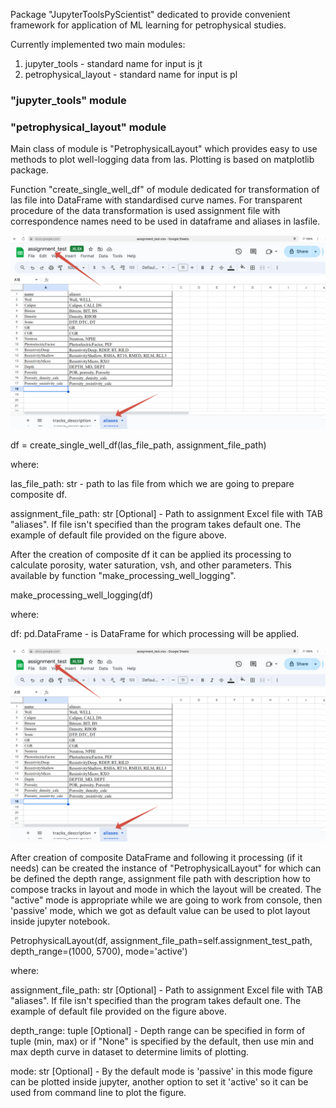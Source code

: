 Package "JupyterToolsPyScientist" dedicated to provide
convenient framework for application of ML learning for petrophysical
studies.

Currently implemented two main modules:

1) jupyter_tools - standard name for input is jt
2) petrophysical_layout - standard name for input is pl

<h3>"jupyter_tools" module</h3>

<h3>"petrophysical_layout" module</h3>

Main class of module is "PetrophysicalLayout" which provides
easy to use methods to plot well-logging data from las. Plotting is based on matplotlib package.

Function "create_single_well_df" of module dedicated for transformation of las file
into DataFrame with standardised curve names. For transparent procedure of the data transformation is used
assignment file with correspondence names need to be used in dataframe and aliases in lasfile.

![Alt text](docs/example_of_aliases.png?raw=true "Title")

df = create_single_well_df(las_file_path, assignment_file_path)

where:

las_file_path: str - path to las file from which we are going to prepare composite df.

assignment_file_path: str [Optional] - Path to assignment Excel file with TAB "aliases". If file isn't specified
than the program takes default one. The example of default file provided on the figure above.

After the creation of composite df it can be applied its processing to calculate porosity, water saturation,
vsh, and other parameters. This available by function "make_processing_well_logging".

make_processing_well_logging(df)

where:

df: pd.DataFrame - is DataFrame for which processing will be applied.


![Alt text](docs/example_of_aliases.png?raw=true "Title")

After creation of composite DataFrame and following it processing (if it needs) can be created the instance of "PetrophysicalLayout" for which can be defined the depth range, assignment file path with description how to compose tracks in layout and mode in which the layout will be created.
The "active" mode is appropriate while we are going to work from console, then 'passive' mode, which we got as default value can be used to plot layout inside jupyter notebook.

PetrophysicalLayout(df,
                    assignment_file_path=self.assignment_test_path,
                    depth_range=(1000, 5700),
                    mode='active')

where:

assignment_file_path: str [Optional] - Path to assignment Excel file with TAB "aliases". If file isn't specified than the program takes default one. The example of default file provided on the figure above. 

depth_range: tuple [Optional] - Depth range can be specified in form of tuple (min, max) or if "None" is specified by the default, then use min and max depth curve in dataset to determine limits of plotting.

mode: str [Optional] - By the default mode is 'passive' in this mode figure can be plotted inside jupyter, another option to set it 'active' so it can be used from command line to plot the figure.